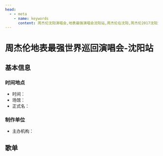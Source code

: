 ```yaml
---
head:
  - - meta
    - name: keywords
      content: 周杰伦沈阳演唱会,地表最强演唱会沈阳站,周杰伦在沈阳,周杰伦2017沈阳演唱会
---
```


# 周杰伦地表最强世界巡回演唱会-沈阳站

## 基本信息

### 时间地点
- 时间：
- 场馆：
- 正式名：

### 制作单位
- 主办机构：

## 歌单